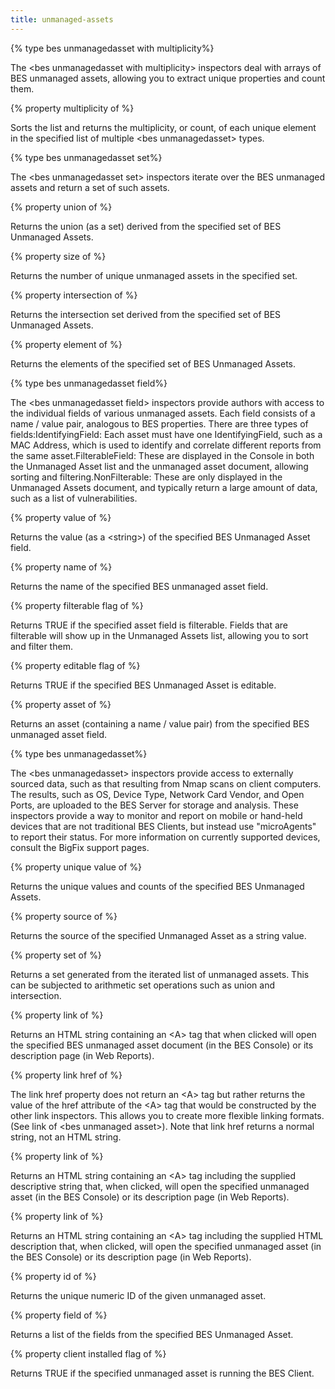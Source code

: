 ```yaml
---
title: unmanaged-assets
---
```


{% type bes unmanagedasset with multiplicity%}

The &lt;bes unmanagedasset with multiplicity&gt; inspectors deal with arrays of BES unmanaged assets, allowing you to extract unique properties and count them. 

{% property multiplicity of <bes unmanagedasset with multiplicity> %}

Sorts the list and returns the multiplicity, or count, of each unique element in the specified list of multiple &lt;bes unmanagedasset&gt; types.

{% type bes unmanagedasset set%}

The &lt;bes unmanagedasset set&gt; inspectors iterate over the BES unmanaged assets and return a set of such assets.

{% property union of <bes unmanagedasset set> %}

Returns the union (as a set) derived from the specified set of BES Unmanaged Assets.

{% property size of <bes unmanagedasset set> %}

Returns the number of unique unmanaged assets in the specified set.

{% property intersection of <bes unmanagedasset set> %}

Returns the intersection set derived from the specified set of BES Unmanaged Assets.

{% property element of <bes unmanagedasset set> %}

Returns the elements of the specified set of BES Unmanaged Assets.

{% type bes unmanagedasset field%}

The &lt;bes unmanagedasset field&gt; inspectors provide authors with access to the individual fields of various unmanaged assets. Each field consists of a name / value pair, analogous to BES properties. There are three types of fields:IdentifyingField: Each asset must have one IdentifyingField, such as a MAC Address, which is used to identify and correlate different reports from the same asset.FilterableField: These are displayed in the Console in both the Unmanaged Asset list and the unmanaged asset document, allowing sorting and filtering.NonFilterable: These are only displayed in the Unmanaged Assets document, and typically return a large amount of data, such as a list of vulnerabilities.

{% property value of <bes unmanagedasset field> %}

Returns the value (as a &lt;string&gt;) of the specified BES Unmanaged Asset field.

{% property name of <bes unmanagedasset field> %}

Returns the name of the specified BES unmanaged asset field.

{% property filterable flag of <bes unmanagedasset field> %}

Returns TRUE if the specified asset field is filterable. Fields that are filterable will show up in the Unmanaged Assets list, allowing you to sort and filter them.

{% property editable flag of <bes unmanagedasset field> %}

Returns TRUE if the specified BES Unmanaged Asset is editable.

{% property asset of <bes unmanagedasset field> %}

Returns an asset (containing a name / value pair) from the specified BES unmanaged asset field.

{% type bes unmanagedasset%}

The &lt;bes unmanagedasset&gt; inspectors provide access to externally sourced data, such as that resulting from Nmap scans on client computers. The results, such as OS, Device Type, Network Card Vendor, and Open Ports, are uploaded to the BES Server for storage and analysis. These inspectors provide a way to monitor and report on mobile or hand-held devices that are not traditional BES Clients, but instead use &quot;microAgents&quot; to report their status. For more information on currently supported devices, consult the BigFix support pages.

{% property unique value of <bes unmanagedasset> %}

Returns the unique values and counts of the specified BES Unmanaged Assets.

{% property source of <bes unmanagedasset> %}

Returns the source of the specified Unmanaged Asset as a string value.

{% property set of <bes unmanagedasset> %}

Returns a set generated from the iterated list of unmanaged assets. This can be subjected to arithmetic set operations such as union and intersection.

{% property link of <bes unmanagedasset> %}

Returns an HTML string containing an &lt;A&gt; tag that when clicked will open the specified BES unmanaged asset document (in the BES Console) or its description page (in Web Reports).

{% property link href of <bes unmanagedasset> %}

The link href property does not return an &lt;A&gt; tag but rather returns the value of the href attribute of the &lt;A&gt; tag that would be constructed by the other link inspectors. This allows you to create more flexible linking formats. (See link of &lt;bes unmanaged asset&gt;). Note that link href returns a normal string, not an HTML string.

{% property link <string> of <bes unmanagedasset> %}

Returns an HTML string containing an &lt;A&gt; tag including the supplied descriptive string that, when clicked, will open the specified unmanaged asset (in the BES Console) or its description page (in Web Reports).

{% property link <html> of <bes unmanagedasset> %}

Returns an HTML string containing an &lt;A&gt; tag including the supplied HTML description that, when clicked, will open the specified unmanaged asset (in the BES Console) or its description page (in Web Reports).

{% property id of <bes unmanagedasset> %}

Returns the unique numeric ID of the given unmanaged asset.

{% property field of <bes unmanagedasset> %}

Returns a list of the fields from the specified BES Unmanaged Asset.

{% property client installed flag of <bes unmanagedasset> %}

Returns TRUE if the specified unmanaged asset is running the BES Client.

